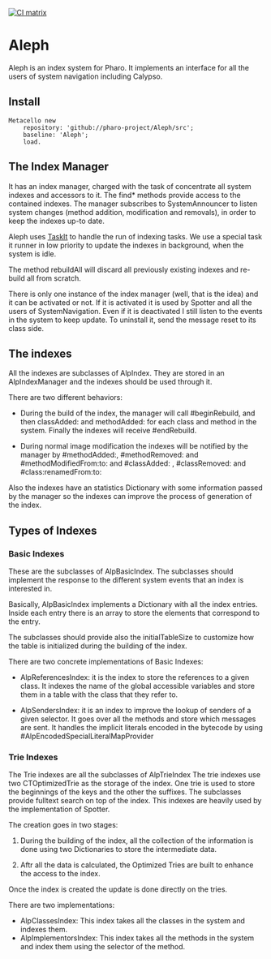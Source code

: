 [![CI matrix](https://github.com/pharo-project/Aleph/actions/workflows/build.yml/badge.svg)](https://github.com//pharo-project/Aleph/actions/workflows/build.yml)

# Aleph
Aleph is an index system for Pharo.
It implements an interface for all the users of system navigation including Calypso.

## Install

```
Metacello new 
	repository: 'github://pharo-project/Aleph/src';
	baseline: 'Aleph';
	load.
 ```

## The Index Manager

It has an index manager, charged with the task of concentrate all system indexes and accessors to it. 
The find* methods provide access to the contained indexes.
The manager subscribes to SystemAnnouncer to listen system changes (method addition, modification and removals), 
in order to keep the indexes up-to date.

Aleph uses [TaskIt](https://github.com/sbragagnolo/taskit) to handle the run of indexing tasks.
We use a special task it runner in low priority to update the indexes in background, when the system is idle.

The method rebuildAll will discard all previously existing indexes and re-build all from scratch. 

There is only one instance of the index manager (well, that is the idea) and it can be activated or not. 
If it is activated it is used by Spotter and all the users of SystemNavigation. 
Even if it is deactivated I still listen to the events in the system to keep update.
To uninstall it, send the message reset to its class side.

## The indexes

All the indexes are subclasses of AlpIndex.
They are stored in an AlpIndexManager and the indexes should be used through it.

There are two different behaviors: 

 - During the build of the index, the manager will call #beginRebuild, 
 and then classAdded: and methodAdded: for each class and method in the system. 
 Finally the indexes will receive #endRebuild. 

 - During normal image modification the indexes will be notified by the manager by #methodAdded:, 
 #methodRemoved: and #methodModifiedFrom:to: and #classAdded: , #classRemoved: and #class:renamedFrom:to:

Also the indexes have an statistics Dictionary with some information passed by the manager so the 
indexes can improve the process of generation of the index. 

## Types of Indexes

### Basic Indexes

These are the subclasses of AlpBasicIndex. 
The subclasses should implement the response to the different system events that an index is interested in. 

Basically, AlpBasicIndex implements a Dictionary with all the index entries. 
Inside each entry there is an array to store the elements that correspond to the entry.

The subclasses should provide also the initialTableSize to customize how the table is initialized
during the building of the index.

There are two concrete implementations of Basic Indexes:

- AlpReferencesIndex: it is the index to store the references to a given class.
It indexes the name of the global accessible variables and store them in a table with the class that they refer to.

- AlpSendersIndex: it is an index to improve the lookup of senders of a given selector.
It goes over all the methods and store which messages are sent. 
It handles the implicit literals encoded in the bytecode by using #AlpEncodedSpecialLiteralMapProvider

### Trie Indexes

The Trie indexes are all the subclasses of AlpTrieIndex
The trie indexes use two CTOptimizedTrie as the storage of the index.
One trie is used to store the beginnings of the keys and the other the suffixes.
The subclasses provide fulltext search on top of the index. 
This indexes are heavily used by the implementation of Spotter.

The creation goes in two stages:

1) During the building of the index, all the collection of the information is done 
using two Dictionaries to store the intermediate data. 

2) Aftr all the data is calculated, the Optimized Tries are built to enhance the access to the index.

Once the index is created the update is done directly on the tries.

There are two implementations:

- AlpClassesIndex: This index takes all the classes in the system and indexes them. 
- AlpImplementorsIndex: This index takes all the methods in the system and index them using the selector of the method.
